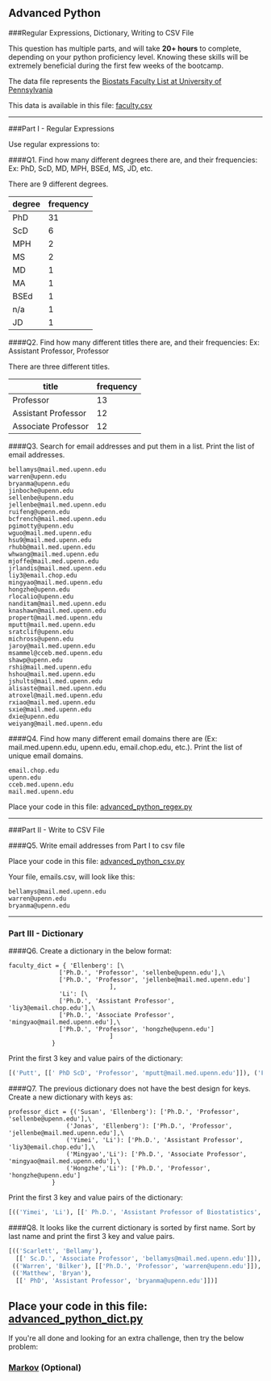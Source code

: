 ## Advanced Python    

###Regular Expressions, Dictionary, Writing to CSV File  

This question has multiple parts, and will take **20+ hours** to complete, depending on your python proficiency level.  Knowing these skills will be extremely beneficial during the first few weeks of the bootcamp.

The data file represents the [Biostats Faculty List at University of Pennsylvania](http://www.med.upenn.edu/cceb/biostat/faculty.shtml)

This data is available in this file:  [faculty.csv](python/faculty.csv)

--- 

###Part I - Regular Expressions  

Use regular expressions to:

####Q1. Find how many different degrees there are, and their frequencies: Ex:  PhD, ScD, MD, MPH, BSEd, MS, JD, etc.

There are 9 different degrees.

degree  |frequency
--------|--------
PhD|31
ScD|6
MPH|2
MS          |2
MD          |1
MA          |1
BSEd        |1
n/a         |1
JD          |1


####Q2. Find how many different titles there are, and their frequencies:  Ex:  Assistant Professor, Professor

There are three different titles.

title  |frequency
-------|----------
Professor         |13
Assistant Professor       |12
Associate Professor         |12


####Q3. Search for email addresses and put them in a list.  Print the list of email addresses.
```
bellamys@mail.med.upenn.edu
warren@upenn.edu
bryanma@upenn.edu
jinboche@upenn.edu
sellenbe@upenn.edu
jellenbe@mail.med.upenn.edu
ruifeng@upenn.edu
bcfrench@mail.med.upenn.edu
pgimotty@upenn.edu
wguo@mail.med.upenn.edu
hsu9@mail.med.upenn.edu
rhubb@mail.med.upenn.edu
whwang@mail.med.upenn.edu
mjoffe@mail.med.upenn.edu
jrlandis@mail.med.upenn.edu
liy3@email.chop.edu
mingyao@mail.med.upenn.edu
hongzhe@upenn.edu
rlocalio@upenn.edu
nanditam@mail.med.upenn.edu
knashawn@mail.med.upenn.edu
propert@mail.med.upenn.edu
mputt@mail.med.upenn.edu
sratclif@upenn.edu
michross@upenn.edu
jaroy@mail.med.upenn.edu
msammel@cceb.med.upenn.edu
shawp@upenn.edu
rshi@mail.med.upenn.edu
hshou@mail.med.upenn.edu
jshults@mail.med.upenn.edu
alisaste@mail.med.upenn.edu
atroxel@mail.med.upenn.edu
rxiao@mail.med.upenn.edu
sxie@mail.med.upenn.edu
dxie@upenn.edu
weiyang@mail.med.upenn.edu
```

####Q4. Find how many different email domains there are (Ex:  mail.med.upenn.edu, upenn.edu, email.chop.edu, etc.).  Print the list of unique email domains.
```
email.chop.edu
upenn.edu
cceb.med.upenn.edu
mail.med.upenn.edu
```
Place your code in this file: [advanced_python_regex.py](python/advanced_python_regex.py)

---

###Part II - Write to CSV File

####Q5.  Write email addresses from Part I to csv file

Place your code in this file: [advanced_python_csv.py](python/advanced_python_csv.py)

Your file, emails.csv, will look like this:
```
bellamys@mail.med.upenn.edu
warren@upenn.edu
bryanma@upenn.edu
```

---

### Part III - Dictionary

####Q6.  Create a dictionary in the below format:
```
faculty_dict = { 'Ellenberg': [\
              ['Ph.D.', 'Professor', 'sellenbe@upenn.edu'],\
              ['Ph.D.', 'Professor', 'jellenbe@mail.med.upenn.edu']
                            ],
              'Li': [\
              ['Ph.D.', 'Assistant Professor', 'liy3@email.chop.edu'],\
              ['Ph.D.', 'Associate Professor', 'mingyao@mail.med.upenn.edu'],\
              ['Ph.D.', 'Professor', 'hongzhe@upenn.edu']
                            ]
            }
```
Print the first 3 key and value pairs of the dictionary:

```python
[('Putt', [[' PhD ScD', 'Professor', 'mputt@mail.med.upenn.edu']]), ('Feng', [[' Ph.D', 'Assistant Professor', 'ruifeng@upenn.edu']]), ('Bilker', [['Ph.D.', 'Professor', 'warren@upenn.edu']])]
```


####Q7.  The previous dictionary does not have the best design for keys.  Create a new dictionary with keys as:

```
professor_dict = {('Susan', 'Ellenberg'): ['Ph.D.', 'Professor', 'sellenbe@upenn.edu'],\
                ('Jonas', 'Ellenberg'): ['Ph.D.', 'Professor', 'jellenbe@mail.med.upenn.edu'],\
                ('Yimei', 'Li'): ['Ph.D.', 'Assistant Professor', 'liy3@email.chop.edu'],\
                ('Mingyao','Li'): ['Ph.D.', 'Associate Professor', 'mingyao@mail.med.upenn.edu'],\
                ('Hongzhe','Li'): ['Ph.D.', 'Professor', 'hongzhe@upenn.edu']
            }
```
Print the first 3 key and value pairs of the dictionary:

```python
[(('Yimei', 'Li'), [[' Ph.D.', 'Assistant Professor of Biostatistics', 'liy3@email.chop.edu']]), (('Hongzhe', 'Li'), [[' Ph.D', 'Professor of Biostatistics', 'hongzhe@upenn.edu']]), (('Knashawn', 'Morales'), [[' Sc.D.', 'Associate Professor of Biostatistics', 'knashawn@mail.med.upenn.edu']])]
```


####Q8.  It looks like the current dictionary is sorted by first name.  Sort by last name and print the first 3 key and value pairs.  

```python
[(('Scarlett', 'Bellamy'),
  [[' Sc.D.', 'Associate Professor', 'bellamys@mail.med.upenn.edu']]),
 (('Warren', 'Bilker'), [['Ph.D.', 'Professor', 'warren@upenn.edu']]),
 (('Matthew', 'Bryan'),
  [[' PhD', 'Assistant Professor', 'bryanma@upenn.edu']])]
```

Place your code in this file: [advanced_python_dict.py](python/advanced_python_dict.py)
--- 

If you're all done and looking for an extra challenge, then try the below problem:  

### [Markov](python/markov.py) (Optional)

